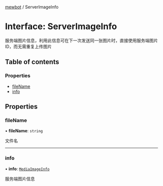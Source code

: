 [mewbot](../README.md) / ServerImageInfo

# Interface: ServerImageInfo

服务端图片信息，利用此信息可在下一次发送同一张图片时，直接使用服务端图片ID，而无需重复上传图片

## Table of contents

### Properties

- [fileName](ServerImageInfo.md#filename)
- [info](ServerImageInfo.md#info)

## Properties

### fileName

• **fileName**: `string`

文件名

___

### info

• **info**: [`MediaImageInfo`](MediaImageInfo.md)

服务端图片信息
